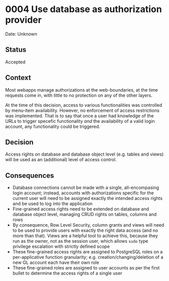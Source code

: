 # 0004 Use database as authorization provider

Date: Unknown

## Status

Accepted

## Context

Most webapps manage authorizations at the web-boundaries, at the time
requests come in, with little to no protection on any of the other layers.

At the time of this decision, access to various functionalities was controlled
by menu-item availability.  However, no enforcement of access restrictions was
implemented.  That is to say that once a user had knowledge of the URLs
to trigger specefic functionality *and* the availability of a valid login
account, any functionality could be triggered.

## Decision

Access rights on database and database object level (e.g. tables and views)
will be used as an (additional) level of access control.

## Consequences

- Database connections cannot be made with a single, all-encompasing login
  account; instead, accounts with authorizations specific for the current
  user will need to be assigned exactly the intended access rights and be
  used to log into the application
- Fine-grained access rights need to be extended on database and database
  object level, managing CRUD rights on tables, columns and rows
- By consequence, Row Level Security, column grants and views will need to
  be used to provide users with exactly the right data access (and no more
  than that).  Views are a helpful tool to achieve this, because they run
  as the owner, not as the session user, which allows `sudo` type privilege
  escalation with strictly defined scope
- These fine-grained access rights are assigned to PostgreSQL roles on a
  per-applicative function granularity; e.g. creation/changing/deletion
  of a new GL account each have their own role
- These fine-grained roles are assigned to user accounts as per the first
  bullet to determine the access rights of a single user
